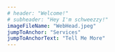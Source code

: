 ```yaml
---
# header: "Welcome!"
# subheader: "Hey I'm schweezzy!"
imageFileName: "WebHead.jpeg"
jumpToAnchor: "Services"
jumpToAnchorText: "Tell Me More"
---
```

